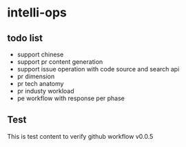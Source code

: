 # intelli-ops

## todo list 

- support chinese
- support pr content generation
- support issue operation with code source and search api
- pr dimension
- pr tech anatomy
- pr industy workload
- pe workflow with response per phase

## Test
This is test content to verify github workflow v0.0.5